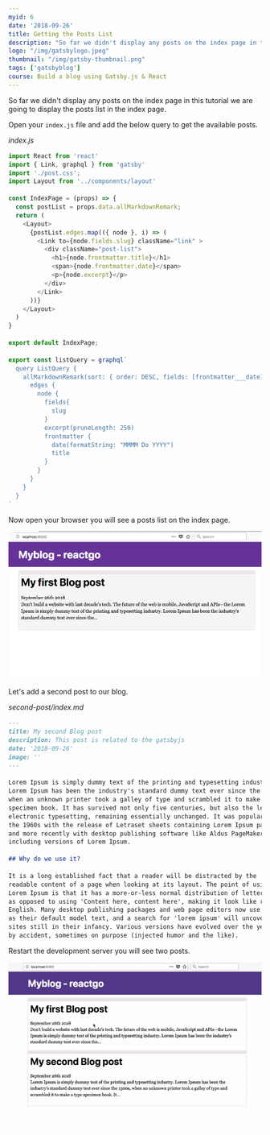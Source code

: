 ```yaml
---
myid: 6
date: '2018-09-26'
title: Getting the Posts List
description: "So far we didn't display any posts on the index page in this tutorial we are going to display the posts list in the index page."
logo: "/img/gatsbylogo.jpeg"
thumbnail: "/img/gatsby-thumbnail.png"
tags: ['gatsbyblog']
course: Build a blog using Gatsby.js & React
---
```


So far we didn't display any posts on the index page in this tutorial we are going to display the posts list in the index page.

Open your  `index.js` file and add the below query to get the available posts.

_index.js_

```js
import React from 'react'
import { Link, graphql } from 'gatsby'
import './post.css';
import Layout from '../components/layout'

const IndexPage = (props) => {
  const postList = props.data.allMarkdownRemark;
  return (
    <Layout>
      {postList.edges.map(({ node }, i) => (
        <Link to={node.fields.slug} className="link" >
          <div className="post-list">
            <h1>{node.frontmatter.title}</h1>
            <span>{node.frontmatter.date}</span>
            <p>{node.excerpt}</p>
          </div>
        </Link>
      ))}
    </Layout>
  )
}

export default IndexPage;

export const listQuery = graphql`
  query ListQuery {
    allMarkdownRemark(sort: { order: DESC, fields: [frontmatter___date] }) {
      edges {
        node {
          fields{
            slug
          }
          excerpt(pruneLength: 250)
          frontmatter {
            date(formatString: "MMMM Do YYYY")
            title
          }
        }
      }
    }
  }
`
```

Now open your browser you will see a posts list on the index page.

![postslists](postslists.png)

Let's add a second post to our blog.

_second-post/index.md_

```md
---
title: My second Blog post
description: This post is related to the gatsbyjs
date: '2018-09-26'
image: ''
---

Lorem Ipsum is simply dummy text of the printing and typesetting industry.
Lorem Ipsum has been the industry's standard dummy text ever since the 1500s,
when an unknown printer took a galley of type and scrambled it to make a type
specimen book. It has survived not only five centuries, but also the leap into
electronic typesetting, remaining essentially unchanged. It was popularised in
the 1960s with the release of Letraset sheets containing Lorem Ipsum passages,
and more recently with desktop publishing software like Aldus PageMaker
including versions of Lorem Ipsum.

## Why do we use it?

It is a long established fact that a reader will be distracted by the
readable content of a page when looking at its layout. The point of using
Lorem Ipsum is that it has a more-or-less normal distribution of letters,
as opposed to using 'Content here, content here', making it look like readable
English. Many desktop publishing packages and web page editors now use Lorem Ipsum
as their default model text, and a search for 'lorem ipsum' will uncover many web
sites still in their infancy. Various versions have evolved over the years, sometimes
by accident, sometimes on purpose (injected humor and the like).
```

Restart the development server you will see two posts.

![gatsby post list](list2.gif)

